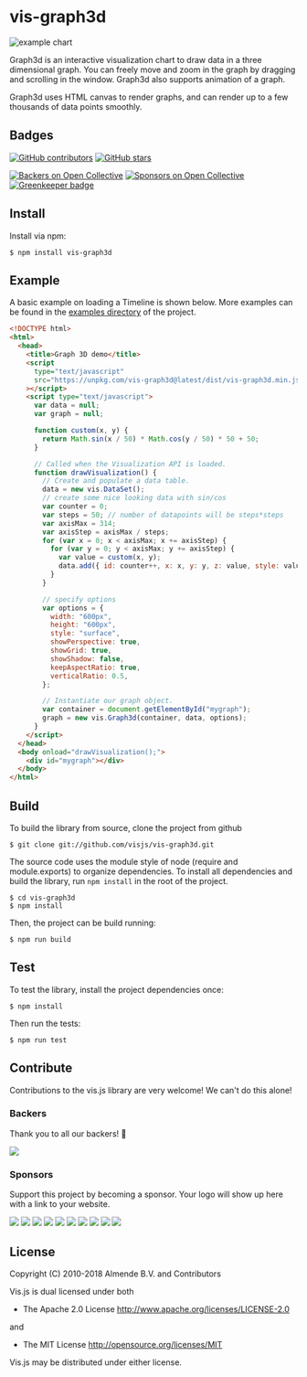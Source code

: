 # vis-graph3d

![example chart](docs/img/graph3d.png)

Graph3d is an interactive visualization chart to draw data in a three dimensional graph. You can freely move and zoom in the graph by dragging and scrolling in the window. Graph3d also supports animation of a graph.

Graph3d uses HTML canvas to render graphs, and can render up to a few thousands of data points smoothly.

## Badges

[![GitHub contributors](https://img.shields.io/github/contributors/visjs/vis-graph3d.svg)](https://github.com/visjs/vis-graph3d/graphs/contributors)
[![GitHub stars](https://img.shields.io/github/stars/visjs/vis-graph3d.svg)](https://github.com/almende/vis/stargazers)

[![Backers on Open Collective](https://opencollective.com/visjs/backers/badge.svg)](#backers) [![Sponsors on Open Collective](https://opencollective.com/visjs/sponsors/badge.svg)](#sponsors) [![Greenkeeper badge](https://badges.greenkeeper.io/visjs/vis-graph3d.svg)](https://greenkeeper.io/)

## Install

Install via npm:

    $ npm install vis-graph3d

## Example

A basic example on loading a Timeline is shown below. More examples can be
found in the [examples directory](https://github.com/visjs/vis-graph3d/tree/master/examples/graph3d)
of the project.

```html
<!DOCTYPE html>
<html>
  <head>
    <title>Graph 3D demo</title>
    <script
      type="text/javascript"
      src="https://unpkg.com/vis-graph3d@latest/dist/vis-graph3d.min.js"
    ></script>
    <script type="text/javascript">
      var data = null;
      var graph = null;

      function custom(x, y) {
        return Math.sin(x / 50) * Math.cos(y / 50) * 50 + 50;
      }

      // Called when the Visualization API is loaded.
      function drawVisualization() {
        // Create and populate a data table.
        data = new vis.DataSet();
        // create some nice looking data with sin/cos
        var counter = 0;
        var steps = 50; // number of datapoints will be steps*steps
        var axisMax = 314;
        var axisStep = axisMax / steps;
        for (var x = 0; x < axisMax; x += axisStep) {
          for (var y = 0; y < axisMax; y += axisStep) {
            var value = custom(x, y);
            data.add({ id: counter++, x: x, y: y, z: value, style: value });
          }
        }

        // specify options
        var options = {
          width: "600px",
          height: "600px",
          style: "surface",
          showPerspective: true,
          showGrid: true,
          showShadow: false,
          keepAspectRatio: true,
          verticalRatio: 0.5,
        };

        // Instantiate our graph object.
        var container = document.getElementById("mygraph");
        graph = new vis.Graph3d(container, data, options);
      }
    </script>
  </head>
  <body onload="drawVisualization();">
    <div id="mygraph"></div>
  </body>
</html>
```

## Build

To build the library from source, clone the project from github

    $ git clone git://github.com/visjs/vis-graph3d.git

The source code uses the module style of node (require and module.exports) to
organize dependencies. To install all dependencies and build the library,
run `npm install` in the root of the project.

    $ cd vis-graph3d
    $ npm install

Then, the project can be build running:

    $ npm run build

## Test

To test the library, install the project dependencies once:

    $ npm install

Then run the tests:

    $ npm run test

## Contribute

Contributions to the vis.js library are very welcome! We can't do this alone!

### Backers

Thank you to all our backers! 🙏

<a href="https://opencollective.com/visjs#backers" target="_blank"><img src="https://opencollective.com/visjs/backers.svg?width=890"></a>

### Sponsors

Support this project by becoming a sponsor. Your logo will show up here with a link to your website.

<a href="https://opencollective.com/visjs/sponsor/0/website" target="_blank"><img src="https://opencollective.com/visjs/sponsor/0/avatar.svg"></a>
<a href="https://opencollective.com/visjs/sponsor/1/website" target="_blank"><img src="https://opencollective.com/visjs/sponsor/1/avatar.svg"></a>
<a href="https://opencollective.com/visjs/sponsor/2/website" target="_blank"><img src="https://opencollective.com/visjs/sponsor/2/avatar.svg"></a>
<a href="https://opencollective.com/visjs/sponsor/3/website" target="_blank"><img src="https://opencollective.com/visjs/sponsor/3/avatar.svg"></a>
<a href="https://opencollective.com/visjs/sponsor/4/website" target="_blank"><img src="https://opencollective.com/visjs/sponsor/4/avatar.svg"></a>
<a href="https://opencollective.com/visjs/sponsor/5/website" target="_blank"><img src="https://opencollective.com/visjs/sponsor/5/avatar.svg"></a>
<a href="https://opencollective.com/visjs/sponsor/6/website" target="_blank"><img src="https://opencollective.com/visjs/sponsor/6/avatar.svg"></a>
<a href="https://opencollective.com/visjs/sponsor/7/website" target="_blank"><img src="https://opencollective.com/visjs/sponsor/7/avatar.svg"></a>
<a href="https://opencollective.com/visjs/sponsor/8/website" target="_blank"><img src="https://opencollective.com/visjs/sponsor/8/avatar.svg"></a>
<a href="https://opencollective.com/visjs/sponsor/9/website" target="_blank"><img src="https://opencollective.com/visjs/sponsor/9/avatar.svg"></a>

## License

Copyright (C) 2010-2018 Almende B.V. and Contributors

Vis.js is dual licensed under both

- The Apache 2.0 License
  http://www.apache.org/licenses/LICENSE-2.0

and

- The MIT License
  http://opensource.org/licenses/MIT

Vis.js may be distributed under either license.
